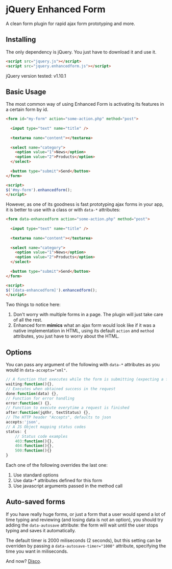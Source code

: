 jQuery Enhanced Form
====================

A clean form plugin for rapid ajax form prototyping and more.

Installing
----------

The only dependency is jQuery. You just have to download it and use it.

```html
<script src="jquery.js"></script>
<script src="jquery.enhancedform.js"></script>
```

jQuery version tested: v1.10.1

Basic Usage
-----------

The most common way of using Enhanced Form is activating its features in a certain form by id.

```html
<form id="my-form" action="some-action.php" method="post">
    
  <input type="text" name="title" />
    
  <textarea name="content"></textarea>
    
  <select name="category">
    <option value="1">News</option>
    <option value="2">Products</option>
  </select>
    
  <button type="submit">Send</button>
</form>

<script>
$('#my-form').enhancedform();
</script>
```

However, as one of its goodness is fast prototyping ajax forms in your app, it is better to use with a class or with `data-*` attributes:

```html
<form data-enhancedform action="some-action.php" method="post">
    
  <input type="text" name="title" />
    
  <textarea name="content"></textarea>
    
  <select name="category">
    <option value="1">News</option>
    <option value="2">Products</option>
  </select>
    
  <button type="submit">Send</button>
</form>

<script>
$('[data-enhancedform]').enhancedform();
</script>
```

Two things to notice here:

1. Don't worry with multiple forms in a page. The plugin will just take care of all the rest.
2. Enhanced form __mimics__ what an ajax form would look like if it was a native implementation in HTML, using its default `action` and `method` attributes, you just have to worry about the HTML.

Options
-------

You can pass any argument of the following with `data-*` attributes as you would in `data-accepts="xml"`.

```javascript
// A function that executes while the form is submitting (expecting a function name)
waiting:function(){},
// Executes when obtained success in the request
done:function(data) {},
// Function for error handling
error:function() {},
// Function to execute everytime a request is finished
after:function(jqXhr, textStatus) {},
// The HTTP header "Accepts", defaults to json
accepts:'json',
// A JS Object mapping status codes
status: {
    // Status code examples
    403:function(){},
    404:function(){},
    500:function(){}
}
```

Each one of the following overrides the last one:

1. Use standard options
2. Use data-* attributes defined for this form
3. Use javascript arguments passed in the method call

Auto-saved forms
----------------

If you have really huge forms, or just a form that a user would spend a lot of time typing and reviewing (and losing data is not an option), you should try adding the `data-autosave` attribute: the form will wait until the user stops typing and saves it automatically.

The default timer is 2000 miliseconds (2 seconds), but this setting can be overriden by passing a `data-autosave-timer="1000"` attribute, specifying the time you want in miliseconds.

And now? [Disco](http://www.youtube.com/watch?v=wztTL7GNzFo).

